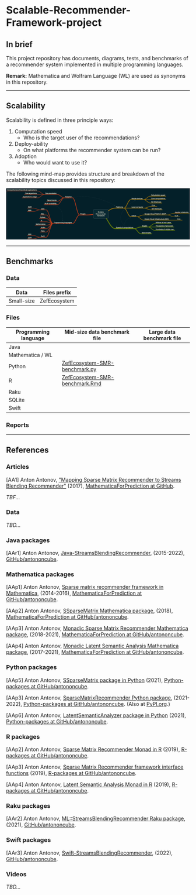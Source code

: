 # Scalable-Recommender-Framework-project

## In brief

This project repository has documents, diagrams, tests, and benchmarks of a recommender system 
implemented  in multiple programming languages.

**Remark:** Mathematica and Wolfram Language (WL) are used as synonyms in this repository.

-------

## Scalability

Scalability is defined in three principle ways:

1. Computation speed
   - Who is the target user of the recommendations? 
2. Deploy-ability
   - On what platforms the recommender system can be run?
3. Adoption
   - Who would want to use it?

The following mind-map provides structure and breakdown of the scalability topics 
discussed in this repository:

[![](./Diagrams/Scalable-Recommender-Framework-mind-map.png)](./Diagrams/Scalable-Recommender-Framework-mind-map.pdf)


-------

## Benchmarks

### Data

| Data       | Files prefix |
|------------|--------------|
| Small-size | ZefEcosystem |

### Files

| Programming language | Mid-size data benchmark file                                            | Large data benchmark file | 
|----------------------|-------------------------------------------------------------------------|---------------------------|
| Java                 |                                                                         |                           |
| Mathematica / WL     |                                                                         |                           |
| Python               | [ZefEcosystem-SMR-benchmark.py](./Python/ZefEcosystem-SMR-benchmark.py) |                           |
| R                    | [ZefEcosystem-SMR-benchmark.Rmd](./R/ZefEcosystem-SMR-benchmark.Rmd)    |                           |
| Raku                 |                                                                         |                           |
| SQLite               |                                                                         |                           |
| Swift                |                                                                         |                           |

### Reports


--------

## References

### Articles

[AA1] Anton Antonov,
["Mapping Sparse Matrix Recommender to Streams Blending Recommender"](https://github.com/antononcube/MathematicaForPrediction/blob/master/Documentation/MappingSMRtoSBR/Mapping-Sparse-Matrix-Recommender-to-Streams-Blending-Recommender.pdf)
(2017),
[MathematicaForPrediction at GitHub](https://github.com/antononcube/MathematicaForPrediction).

*TBF...*

### Data

*TBD...* 

### Java packages

[AAr1] Anton Antonov,
[Java-StreamsBlendingRecommender](https://github.com/antononcube/Java-StreamsBlendingRecommender),
(2015-2022),
[GitHub/antononcube](https://github.com/antononcube).

### Mathematica packages

[AAp1] Anton Antonov,
[Sparse matrix recommender framework in Mathematica](https://github.com/antononcube/MathematicaForPrediction/blob/master/SparseMatrixRecommenderFramework.m),
(2014-2016),
[MathematicaForPrediction at GitHub/antononcube](https://github.com/antononcube/MathematicaForPrediction).

[AAp2] Anton Antonov,
[SSparseMatrix Mathematica package](https://github.com/antononcube/MathematicaForPrediction/blob/master/SSparseMatrix.m),
(2018),
[MathematicaForPrediction at GitHub/antononcube](https://github.com/antononcube/MathematicaForPrediction).

[AAp3] Anton Antonov,
[Monadic Sparse Matrix Recommender Mathematica package](https://github.com/antononcube/MathematicaForPrediction/blob/master/MonadicProgramming/MonadicSparseMatrixRecommender.m),
(2018-2021),
[MathematicaForPrediction at GitHub/antononcube](https://github.com/antononcube/MathematicaForPrediction).

[AAp4] Anton Antonov,
[Monadic Latent Semantic Analysis Mathematica package](https://github.com/antononcube/MathematicaForPrediction/blob/master/MonadicProgramming/MonadicLatentSemanticAnalysis.m),
(2017-2021),
[MathematicaForPrediction at GitHub/antononcube](https://github.com/antononcube/MathematicaForPrediction).


### Python packages 

[AAp5] Anton Antonov,
[SSparseMatrix package in Python](https://github.com/antononcube/Python-packages/tree/master/SSparseMatrix)
(2021),
[Python-packages at GitHub/antononcube](https://github.com/antononcube/Python-packages).

[AAp3] Anton Antonov,
[SparseMatrixRecommender Python package](https://github.com/antononcube/Python-packages/tree/main/SparseMatrixRecommender),
(2021-2022),
[Python-packages at GitHub/antononcube](https://github.com/antononcube/Python-packages).
(Also at [PyPI.org](https://pypi.org/project/SparseMatrixRecommender/).)

[AAp6] Anton Antonov,
[LatentSemanticAnalyzer package in Python](https://github.com/antononcube/Python-packages/tree/main/LatentSemanticAnalyzer)
(2021),
[Python-packages at GitHub/antononcube](https://github.com/antononcube/Python-packages).

### R packages

[AAp2] Anton Antonov,
[Sparse Matrix Recommender Monad in R](https://github.com/antononcube/R-packages/tree/master/SMRMon-R)
(2019),
[R-packages at GitHub/antononcube](https://github.com/antononcube/R-packages).

[AAp3] Anton Antonov,
[Sparse Matrix Recommender framework interface functions](https://github.com/antononcube/R-packages/tree/master/SparseMatrixRecommenderInterfaces)
(2019),
[R-packages at GitHub/antononcube](https://github.com/antononcube/R-packages).

[AAp4] Anton Antonov,
[Latent Semantic Analysis Monad in R](https://github.com/antononcube/R-packages/tree/master/LSAMon-R)
(2019),
[R-packages at GitHub/antononcube](https://github.com/antononcube/R-packages).

### Raku packages

[AAr2] Anton Antonov,
[ML::StreamsBlendingRecommender Raku package](https://github.com/antononcube/Raku-ML-StreamsBlendingRecommender),
(2021),
[GitHub/antononcube](https://github.com/antononcube).

### Swift packages

[AAr3] Anton Antonov,
[Swift-StreamsBlendingRecommender](https://github.com/antononcube/Swift-StreamsBlendingRecommender),
(2022),
[GitHub/antononcube](https://github.com/antononcube).

### Videos

*TBD...*